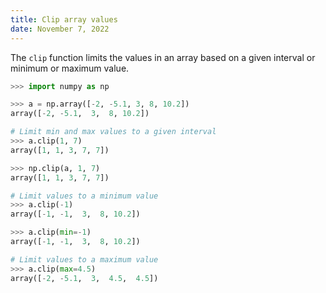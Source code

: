 ```yaml
---
title: Clip array values
date: November 7, 2022
---
```


The `clip` function limits the values in an array based on a given interval or minimum or maximum value.

```python
>>> import numpy as np

>>> a = np.array([-2, -5.1, 3, 8, 10.2])
array([-2, -5.1,  3,  8, 10.2])

# Limit min and max values to a given interval
>>> a.clip(1, 7)
array([1, 1, 3, 7, 7])

>>> np.clip(a, 1, 7)
array([1, 1, 3, 7, 7])

# Limit values to a minimum value
>>> a.clip(-1)
array([-1, -1,  3,  8, 10.2])

>>> a.clip(min=-1)
array([-1, -1,  3,  8, 10.2])

# Limit values to a maximum value
>>> a.clip(max=4.5)
array([-2, -5.1,  3,  4.5,  4.5])
```
